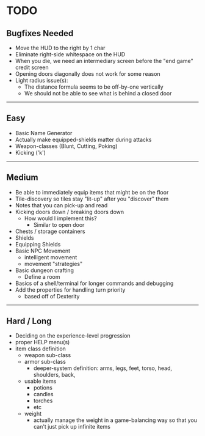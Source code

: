# TODO

## Bugfixes Needed

- Move the HUD to the right by 1 char
- Eliminate right-side whitespace on the HUD
- When you die, we need an intermediary screen before the "end game" credit screen
- Opening doors diagonally does not work for some reason
- Light radius issue(s):
    - The distance formula seems to be off-by-one vertically
    - We should not be able to see what is behind a closed door

--------------------------------------------------------------------------------

## Easy 

- Basic Name Generator
- Actually make equipped-shields matter during attacks
- Weapon-classes (Blunt, Cutting, Poking)
- Kicking ('k')

--------------------------------------------------------------------------------

## Medium

- Be able to immediately equip items that might be on the floor
- Tile-discovery so tiles stay "lit-up" after you "discover" them
- Notes that you can pick-up and read
- Kicking doors down / breaking doors down
    - How would I implement this?
        - Similar to open door
- Chests / storage containers
- Shields
- Equipping Shields
- Basic NPC Movement
    - intelligent movement
    - movement "strategies"
- Basic dungeon crafting
    - Define a room
- Basics of a shell/terminal for longer commands and debugging
- Add the properties for handling turn priority
    - based off of Dexterity

--------------------------------------------------------------------------------

## Hard / Long

- Deciding on the experience-level progression
- proper HELP menu(s)
- item class definition
    - weapon sub-class 
    - armor sub-class
        - deeper-system definition:
            arms, legs, feet, torso, head, shoulders, back, 
    - usable items
        - potions
        - candles
        - torches
        - etc
    - weight
        - actually manage the weight in a game-balancing way so that you can't just pick up infinite items

